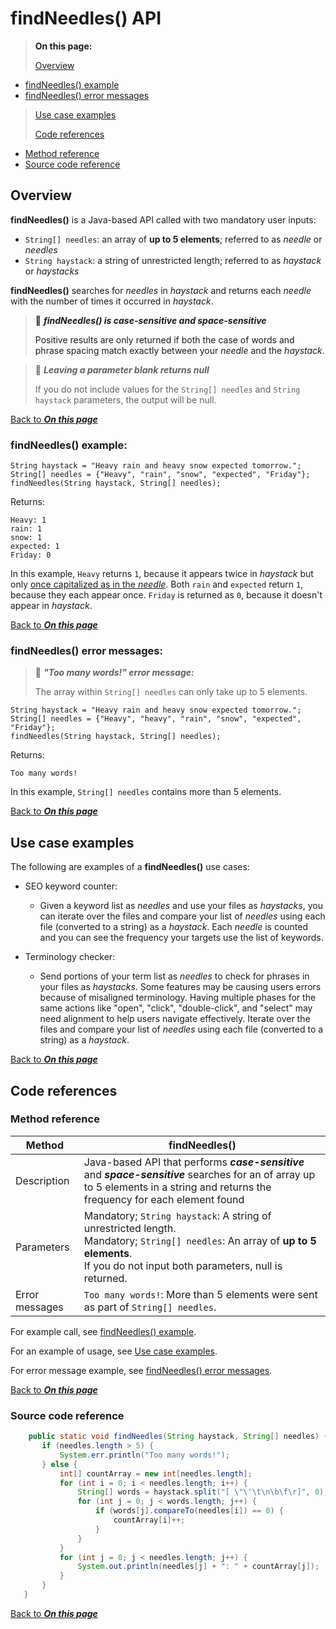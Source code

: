 <!-- Source code reference is Confidential + Proprietary Google&#174;-->

# findNeedles() API <a name="top"/>

> **On this page:**
> 
> [Overview](#Overview)
- [findNeedles() example](#Example)
- [findNeedles() error messages](#Errors)
>
>[Use case examples](#Uses)
>
>[Code references](#Code)
- [Method reference](#Method_ref)
- [Source code reference](#Source_code_ref)

## Overview <a name="Overview"/>

**findNeedles()** is a Java-based API called with two mandatory user inputs:

- `String[] needles`: an array of **up to 5 elements**; referred to as *needle* or *needles*
- `String haystack`: a string of unrestricted length; referred to as *haystack* or *haystacks*

**findNeedles()** searches for *needles* in *haystack* and returns each *needle* with the number of times it occurred in *haystack*. 

> :memo: ***findNeedles() is case-sensitive and space-sensitive***
> <a name="case_sensitive"/>
> 
> Positive results are only returned if both the case of words and phrase spacing match exactly between your *needle* and the *haystack*.

> :memo: ***Leaving a parameter blank returns null***
> 
> If you do not include values for the `String[] needles` and `String haystack` parameters, the output will be null. 

[Back to ***On this page***](#top)

### findNeedles() example:<a name="Example"/>
	
	String haystack = "Heavy rain and heavy snow expected tomorrow.";
	String[] needles = {"Heavy", "rain", "snow", "expected", "Friday"};
	findNeedles(String haystack, String[] needles);
	
Returns:
	
	Heavy: 1
	rain: 1
	snow: 1 
	expected: 1
	Friday: 0
	
In this example, `Heavy` returns `1`, because it appears twice in *haystack* but only [once capitalized as in the *needle*](#case_sensitive). Both `rain` and `expected` return `1`, because they each appear once. `Friday` is returned as `0`, because it doesn't appear in *haystack*.

[Back to ***On this page***](#top)

### findNeedles() error messages:<a name="Errors"/>

> 🚨 ***"Too many words!" error message:***
> 
> The array within `String[] needles` can only take up to 5 elements. 

	String haystack = "Heavy rain and heavy snow expected tomorrow.";
	String[] needles = {"Heavy", "heavy", "rain", "snow", "expected", "Friday"};
	findNeedles(String haystack, String[] needles);
	
Returns:
	
	Too many words! 

In this example, `String[] needles` contains more than 5 elements.


[Back to ***On this page***](#top)

## Use case examples<a name="Uses"/>

The following are examples of a **findNeedles()** use cases:

- SEO keyword counter:
	- Given a keyword list as *needles* and use your files as *haystacks*, 
	you can iterate over the files and compare your list of *needles* using each 
	file (converted to a string) as a *haystack*. Each *needle* is counted and 
	you can see the frequency your targets use the list of keywords.
	
- Terminology checker:
	- Send portions of your term list as *needles* to check for phrases in your files as *haystacks*.
	Some features may be causing users errors because of misaligned terminology. Having multiple 
	phases for the same actions like "open", "click", "double-click", and "select" may need alignment to help users navigate effectively.
	Iterate over the files and compare your list of *needles* using each file (converted to a string) as a *haystack*.
	
	
	
[Back to ***On this page***](#top)

## Code references <a name="Code"/>

### Method reference <a name="Method_ref"/>

Method | findNeedles()      
------ | ------
Description | Java-based API that performs ***case-sensitive*** and ***space-sensitive*** searches for an of array up to 5 elements in a string and returns the frequency for each element found
Parameters | Mandatory; `String haystack`: A string of unrestricted length. <br> Mandatory; `String[] needles`: An array of **up to 5 elements**.<br> If you do not input both parameters, null is returned.
Error messages | `Too many words!`: More than 5 elements were sent as part of `String[] needles`. 


For example call, see [findNeedles() example](#Example).

For an example of usage, see [Use case examples](#Uses).

For error message example, see [findNeedles() error messages](#Errors).

[Back to ***On this page***](#top)

### Source code reference <a name="Source_code_ref"/>
```java
    public static void findNeedles(String haystack, String[] needles) {
       if (needles.length > 5) {
           System.err.println("Too many words!");
       } else {
           int[] countArray = new int[needles.length];
           for (int i = 0; i < needles.length; i++) {
               String[] words = haystack.split("[ \"\'\t\n\b\f\r]", 0);
               for (int j = 0; j < words.length; j++) {
                   if (words[j].compareTo(needles[i]) == 0) {
                       countArray[i]++;
                   }
               }
           }
           for (int j = 0; j < needles.length; j++) {
               System.out.println(needles[j] + ": " + countArray[j]);
           }
       }
   }
```
[Back to ***On this page***](#top)
